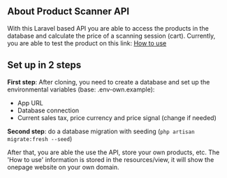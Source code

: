 ## About Product Scanner API

With this Laravel based API you are able to access the products in the database and calculate the price of a scanning session (cart).
Currently, you are able to test the product on this link: [How to use](https://scanner-api.nagynet.eu/)

## Set up in 2 steps

**First step**: After cloning, you need to create a database and set up the environmental variables (base: .env-own.example):
- App URL
- Database connection
- Current sales tax, price currency and price signal (change if needed)

**Second step**: do a database migration with seeding (`php artisan migrate:fresh --seed`)

After that, you are able the use the API, store your own products, etc.
The 'How to use' information is stored in the resources/view, it will show the onepage website on your own domain.